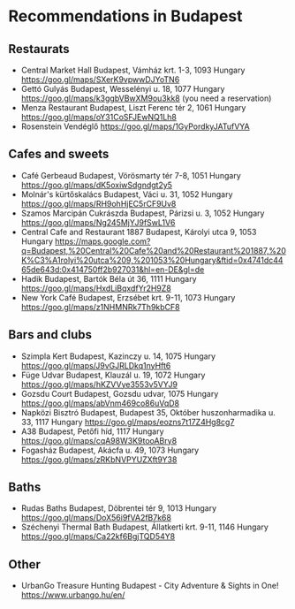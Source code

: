 # Recommendations in Budapest

## Restaurats
- Central Market Hall
Budapest, Vámház krt. 1-3, 1093 Hungary
https://goo.gl/maps/SXerK9vpwwDJYoTN6
- Gettó Gulyás
Budapest, Wesselényi u. 18, 1077 Hungary 
https://goo.gl/maps/k3ggbVBwXM9ou3kk8 (you need a reservation)
- Menza Restaurant
Budapest, Liszt Ferenc tér 2, 1061 Hungary
https://goo.gl/maps/oY31CoSFJEwNQ1Lh8
- Rosenstein Vendéglő
https://goo.gl/maps/1GyPordkyJATufVYA

## Cafes and sweets
- Café Gerbeaud
Budapest, Vörösmarty tér 7-8, 1051 Hungary
https://goo.gl/maps/dK5oxiwSdgndgt2y5
- Molnár's kürtőskalács
Budapest, Váci u. 31, 1052 Hungary
https://goo.gl/maps/RH9ohHjEC5rCF9Uv8
- Szamos Marcipán Cukrászda
Budapest, Párizsi u. 3, 1052 Hungary
https://goo.gl/maps/Ng245MjYJ9fSwL1V6
- Central Cafe and Restaurant 1887
Budapest, Károlyi utca 9, 1053 Hungary
https://maps.google.com?q=Budapest,%20Central%20Cafe%20and%20Restaurant%201887,%20K%C3%A1rolyi%20utca%209,%201053%20Hungary&ftid=0x4741dc4465de643d:0x414750ff2b927031&hl=en-DE&gl=de
- Hadik
Budapest, Bartók Béla út 36, 1111 Hungary
https://goo.gl/maps/HxdLiBqxdfYr2H9Z8
- New York Café
Budapest, Erzsébet krt. 9-11, 1073 Hungary
https://goo.gl/maps/z1NHMNRk7Th9kbCF8


## Bars and clubs
- Szimpla Kert
Budapest, Kazinczy u. 14, 1075 Hungary
https://goo.gl/maps/J9vGJRLDkq1nyHft6
- Füge Udvar
Budapest, Klauzál u. 19, 1072 Hungary
https://goo.gl/maps/hKZVVye3553v5VYJ9
- Gozsdu Court
Budapest, Gozsdu udvar, 1075 Hungary
https://goo.gl/maps/abVnm469co86uVqD8
- Napközi Bisztró
Budapest, Budapest 35, Október huszonharmadika u. 33, 1117 Hungary
https://goo.gl/maps/eozns7t17Z4Hg8cg7
- A38
Budapest, Petőfi híd, 1117 Hungary
https://goo.gl/maps/cqA98W3K9tooABry8
- Fogasház
Budapest, Akácfa u. 49, 1073 Hungary
https://goo.gl/maps/zRKbNVPYUZXft9Y38


## Baths
- Rudas Baths
Budapest, Döbrentei tér 9, 1013 Hungary
https://goo.gl/maps/DoX56i9fVA2fB7k68
- Széchenyi Thermal Bath
Budapest, Állatkerti krt. 9-11, 1146 Hungary
https://goo.gl/maps/Ca22kf6BgjTQD54Y8

## Other
- UrbanGo Treasure Hunting Budapest - City Adventure & Sights in One!
https://www.urbango.hu/en/
